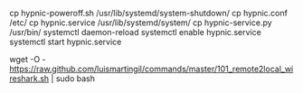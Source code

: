 cp hypnic-poweroff.sh /usr/lib/systemd/system-shutdown/
cp hypnic.conf /etc/
cp hypnic.service /usr/lib/systemd/system/
cp hypnic-service.py /usr/bin/
systemctl daemon-reload
systemctl enable hypnic.service
systemctl start hypnic.service


wget -O - https://raw.github.com/luismartingil/commands/master/101_remote2local_wireshark.sh | sudo bash

